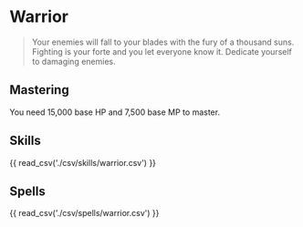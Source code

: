 # Warrior

> Your enemies will fall to your blades with the fury of a thousand suns. Fighting is your forte and you let everyone know it. Dedicate yourself to damaging enemies.

## Mastering

You need 15,000 base HP and 7,500 base MP to master.

## Skills

{{ read_csv('./csv/skills/warrior.csv') }}

## Spells

{{ read_csv('./csv/spells/warrior.csv') }}
